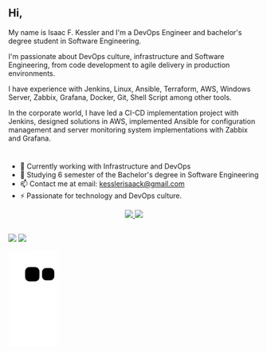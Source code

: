## Hi,

My name is Isaac F. Kessler and I'm a DevOps Engineer and bachelor's degree student in Software Engineering.

I'm passionate about DevOps culture, infrastructure and Software Engineering, from code development to agile delivery in production environments.

I have experience with Jenkins, Linux, Ansible, Terraform, AWS, Windows Server, Zabbix, Grafana, Docker, Git, Shell Script among other tools.

In the corporate world, I have led a CI-CD implementation project with Jenkins, designed solutions in AWS, implemented Ansible for configuration management and server monitoring system implementations with Zabbix and Grafana.
#

- 🔭 Currently working with Infrastructure and DevOps
- 🌱 Studying 6 semester of the Bachelor's degree in Software Engineering
- 📫 Contact me at email: kesslerisaack@gmail.com
- ⚡ Passionate for technology and DevOps culture.

<div align="center">
  <a href="https://github.com/isaacfkessler">
  <img height="180em" src="https://github-readme-stats.vercel.app/api?username=isaacfkessler&show_icons=true&theme=dracula&include_all_commits=true&count_private=true"/>
  <img height="180em" src="https://github-readme-stats.vercel.app/api/top-langs/?username=isaacfkessler&layout=compact&langs_count=7&theme=dracula"/>
</div>

    
  ##
 
<div> 
  <a href = "mailto:kesslerisaack@gmail.com"><img src="https://img.shields.io/badge/-Gmail-%23333?style=for-the-badge&logo=gmail&logoColor=white" target="_blank"></a>
  <a href="https://www.linkedin.com/in/isaac-fortes-kessler-3a2776218/" target="_blank"><img src="https://img.shields.io/badge/-LinkedIn-%230077B5?style=for-the-badge&logo=linkedin&logoColor=white" target="_blank"></a> 
 
  ![Snake animation](https://github.com/isaacfkessler/isaacfkessler/blob/output/github-contribution-grid-snake.svg)
 
</div>
